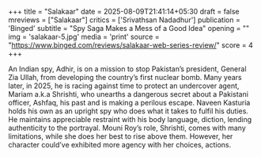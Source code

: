+++
title = "Salakaar"
date = 2025-08-09T21:41:14+05:30
draft = false
mreviews = ["Salakaar"]
critics = ['Srivathsan Nadadhur']
publication = 'Binged'
subtitle = "Spy Saga Makes a Mess of a Good Idea"
opening = ""
img = 'salakaar-5.jpg'
media = 'print'
source = "https://www.binged.com/reviews/salakaar-web-series-review/"
score = 4
+++

An Indian spy, Adhir, is on a mission to stop Pakistan’s president, General Zia Ullah, from developing the country’s first nuclear bomb. Many years later, in 2025, he is racing against time to protect an undercover agent, Mariam a.k.a Shrishti, who unearths a dangerous secret about a Pakistani officer, Ashfaq, his past and is making a perilous escape. Naveen Kasturia holds his own as an upright spy who does what it takes to fulfil his duties. He maintains appreciable restraint with his body language, diction, lending authenticity to the portrayal. Mouni Roy’s role, Shrishti, comes with many limitations, while she does her best to rise above them. However, her character could’ve exhibited more agency with her choices, actions.

